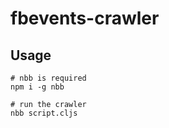 # fbevents-crawler

## Usage

```shell
# nbb is required
npm i -g nbb

# run the crawler
nbb script.cljs
```
